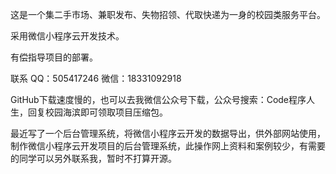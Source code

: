 这是一个集二手市场、兼职发布、失物招领、代取快递为一身的校园类服务平台。

采用微信小程序云开发技术。

有偿指导项目的部署。

联系
QQ：505417246
微信：18331092918

GitHub下载速度慢的，也可以去我微信公众号下载，公众号搜索：Code程序人生，回复校园海滨即可领取项目压缩包。

最近写了一个后台管理系统，将微信小程序云开发的数据导出，供外部网站使用，制作微信小程序云开发项目的后台管理系统，此操作网上资料和案例较少，有需要的同学可以另外联系我，暂时不打算开源。

